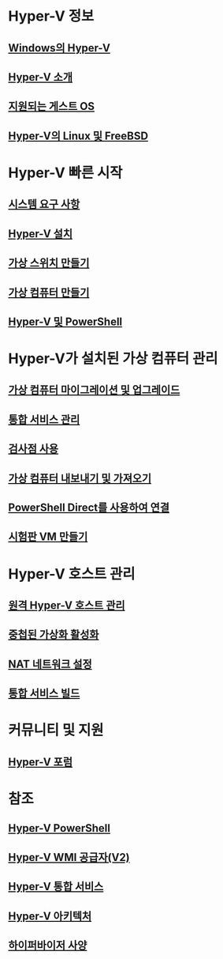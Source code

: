 # Hyper-V 정보
## [Windows의 Hyper-V](./windows_welcome.md)
## [Hyper-V 소개](./about/hyperv_on_windows.md)
## [지원되는 게스트 OS](about/supported_guest_os.md)
## [Hyper-V의 Linux 및 FreeBSD](https://technet.microsoft.com/library/dn531030.aspx)
# Hyper-V 빠른 시작
## [시스템 요구 사항](quick_start/walkthrough_compatibility.md)
## [Hyper-V 설치](quick_start/walkthrough_install.md)
## [가상 스위치 만들기](quick_start/walkthrough_virtual_switch.md)
## [가상 컴퓨터 만들기](quick_start/walkthrough_create_vm.md)
## [Hyper-V 및 PowerShell](quick_start/walkthrough_powershell.md)
# Hyper-V가 설치된 가상 컴퓨터 관리
## [가상 컴퓨터 마이그레이션 및 업그레이드](http://aka.ms/upgradevmconfig)
## [통합 서비스 관리](user_guide/managing_ics.md)
## [검사점 사용](user_guide/checkpoints.md)
## [가상 컴퓨터 내보내기 및 가져오기](user_guide/export_import.md)
## [PowerShell Direct를 사용하여 연결](user_guide/vmsession.md)
## [시험판 VM 만들기](user_guide/create_pre-release_vm.md) 
# Hyper-V 호스트 관리
## [원격 Hyper-V 호스트 관리](user_guide/remote_host_management.md)
## [중첩된 가상화 활성화](user_guide/nesting.md)
## [NAT 네트워크 설정](user_guide/setup_nat_network.md)
## [통합 서비스 빌드](develop/make_mgmt_service.md)
# 커뮤니티 및 지원
## [Hyper-V 포럼](https://social.technet.microsoft.com/Forums/windowsserver/en-US/home?forum=winserverhyperv)
# 참조
## [Hyper-V PowerShell](https://technet.microsoft.com/library/hh848559.aspx)
## [Hyper-V WMI 공급자(V2)](https://msdn.microsoft.com/library/hh850319.aspx)
## [Hyper-V 통합 서비스](reference/ic_info.md)
## [Hyper-V 아키텍처](https://msdn.microsoft.com/en-us/library/cc768520(v=bts.10).aspx)
## [하이퍼바이저 사양](reference/tlfs.md)


<!--HONumber=Jun16_HO5-->


